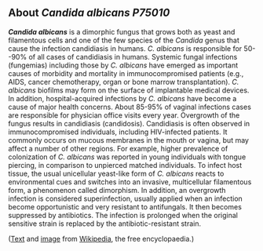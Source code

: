 About *Candida albicans P75010* 
-------------------------------



***Candida albicans*** is a dimorphic fungus that grows both as yeast
and filamentous cells and one of the few species of the *Candida* genus
that cause the infection candidiasis in humans. *C. albicans* is
responsible for 50--90% of all cases of candidiasis in humans. Systemic
fungal infections (fungemias) including those by *C. albicans* have
emerged as important causes of morbidity and mortality in
immunocompromised patients (e.g., AIDS, cancer chemotherapy, organ or
bone marrow transplantation). *C. albicans* biofilms may form on the
surface of implantable medical devices. In addition, hospital-acquired
infections by *C. albicans* have become a cause of major health
concerns. About 85-95% of vaginal infections cases are responsible for
physician office visits every year. Overgrowth of the fungus results in
candidiasis (candidosis). Candidiasis is often observed in
immunocompromised individuals, including HIV-infected patients. It
commonly occurs on mucous membranes in the mouth or vagina, but may
affect a number of other regions. For example, higher prevalence of
colonization of *C. albicans* was reported in young individuals with
tongue piercing, in comparison to unpierced matched individuals. To
infect host tissue, the usual unicellular yeast-like form of *C.
albicans* reacts to environmental cues and switches into an invasive,
multicellular filamentous form, a phenomenon called dimorphism. In
addition, an overgrowth infection is considered superinfection, usually
applied when an infection become opportunistic and very resistant to
antifungals. It then becomes suppressed by antibiotics. The infection is
prolonged when the original sensitive strain is replaced by the
antibiotic-resistant strain.

([Text](http://en.wikipedia.org/wiki/Candida_albicans) and
[image](https://commons.wikimedia.org/wiki/File:Candida_albicans_2.jpg)
from [Wikipedia](http://en.wikipedia.org/), the free encyclopaedia.)
